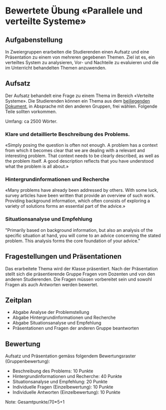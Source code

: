 # Bewertete Übung «Parallele und verteilte Systeme»

## Aufgabenstellung
In Zweiergruppen erarbeiten die Studierenden einen Aufsatz und eine Präsentation zu einem von mehreren gegebenen Themen.
Ziel ist es, ein verteiltes System zu analysieren, Vor- und Nachteile zu evaluieren und die im Unterricht behandelten Themen anzuwenden.

## Aufsatz
Der Aufsatz behandelt eine Frage zu einem Thema im Bereich «Verteilte Systeme». 
Die Studierenden können ein Thema aus dem [beiliegenden Dokument](Distributed%20Systems%20-%20controversial%20topics.pdf), in Absprache mit den anderen Gruppen, frei wählen.
Folgende Teile sollten vorkommen.

Umfang: ca 2500 Wörter.

### Klare und detaillierte Beschreibung des Problems.
«Simply posing the question is often not enough. 
A problem has a context from which it becomes clear that we are dealing with a relevant and interesting problem.
That context needs to be clearly described, as well as the problem itself. 
A good description reflects that you have understood what the problem is all about.» 

### Hintergrundinformationen und Recherche
«Many problems have already been addressed by others.
With some luck, survey articles have been written that provide an overview of such work. 
Providing background information, which often consists of exploring a variety of solutions forms an essential part of the advice.» 

### Situationsanalyse und Empfehlung
"Primarily based on background information, but also an analysis of the specific situation
at hand, you will come to an advice concerning the stated problem. This analysis forms
the core foundation of your advice."

## Fragestellungen und Präsentationen
Das erarbeitete Thema wird der Klasse präsentiert. 
Nach der Präsentation stellt sich die präsentierende Gruppe Fragen vom Dozenten und von den anderen Studierenden. 
Die Fragen müssen vorbereitet sein und sowohl Fragen als auch Antworten werden bewertet.

## Zeitplan
- Abgabe Analyse der Problemstellung
- Abgabe Hintergrundinformationen und Recherche
- Abgabe Situationsanalyse und Empfehlung
- Präsentationen und Fragen der anderen Gruppe beantworten 

## Bewertung
Aufsatz und Präsentation gemäss folgendem Bewertungsraster (Gruppenbewertung): 
- Beschreibung des Problems: 10 Punkte
- Hintergrundinformationen und Recherche: 40 Punkte
- Situationsanalyse und Empfehlung: 20 Punkte
- Individuelle Fragen (Einzelbewertung): 10 Punkte
- Individuelle Antworten (Einzelbewertung): 10 Punkte 

Note: Gesamtpunkte/70*5+1
